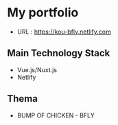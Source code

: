 # My portfolio
* URL : https://kou-bfly.netlify.com

## Main Technology Stack
* Vue.js/Nuxt.js
* Netlify

## Thema
* BUMP OF CHICKEN - BFLY
